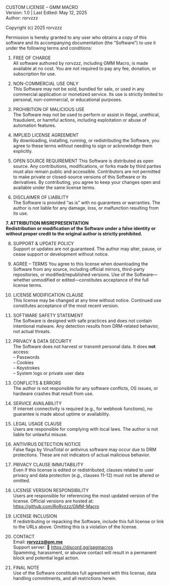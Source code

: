 CUSTOM LICENSE – GMM MACRO  
Version: 1.0 | Last Edited: May 12, 2025  
Author: rorvzzz

Copyright (c) 2025 rorvzzz

Permission is hereby granted to any user who obtains a copy of this software and its accompanying documentation (the “Software”) to use it under the following terms and conditions:

1. FREE OF CHARGE  
   All software authored by rorvzzz, including GMM Macro, is made available at no cost. You are not required to pay any fee, donation, or subscription for use.

2. NON-COMMERCIAL USE ONLY  
   This Software may not be sold, bundled for sale, or used in any commercial application or monetized service. Its use is strictly limited to personal, non-commercial, or educational purposes.

3. PROHIBITION OF MALICIOUS USE  
   The Software may not be used to perform or assist in illegal, unethical, fraudulent, or harmful actions, including exploitation or abuse of automation features.

4. IMPLIED LICENSE AGREEMENT  
   By downloading, installing, running, or redistributing the Software, you agree to these terms without needing to sign or acknowledge them explicitly.

5. OPEN SOURCE REQUIREMENT
This Software is distributed as open source. Any contributions, modifications, or forks made by third parties must also remain public and accessible. Contributors are not permitted to make private or closed-source versions of this Software or its derivatives. By contributing, you agree to keep your changes open and available under the same license terms.

6. DISCLAIMER OF LIABILITY  
   The Software is provided “as is” with no guarantees or warranties. The author is not liable for any damage, loss, or malfunction resulting from its use.

**7. ATTRIBUTION MISREPRESENTATION  
   Redistribution or modification of the Software under a false identity or without proper credit to the original author is strictly prohibited.**

8. SUPPORT & UPDATE POLICY  
   Support or updates are not guaranteed. The author may alter, pause, or cease support or development without notice.

9. AGREE – TERMS
     You agree to this license when downloading the Software from any source, including official mirrors, third-party repositories, or modified/republished versions. Use of the Software—whether unmodified or edited—constitutes acceptance of the full license terms.

10. LICENSE MODIFICATION CLAUSE  
    This license may be changed at any time without notice. Continued use constitutes acceptance of the most recent version.

11. SOFTWARE SAFETY STATEMENT  
    The Software is designed with safe practices and does not contain intentional malware. Any detection results from DRM-related behavior, not actual threats.

12. PRIVACY & DATA SECURITY  
    The Software does not harvest or transmit personal data. It does **not** access:  
    – Passwords  
    – Cookies  
    – Keystrokes  
    – System logs or private user data  

13. CONFLICTS & ERRORS  
    The author is not responsible for any software conflicts, OS issues, or hardware crashes that result from use.

14. SERVICE AVAILABILITY  
    If internet connectivity is required (e.g., for webhook functions), no guarantee is made about uptime or availability.

15. LEGAL USAGE CLAUSE  
    Users are responsible for complying with local laws. The author is not liable for unlawful misuse.

16. ANTIVIRUS DETECTION NOTICE  
    False flags by VirusTotal or antivirus software may occur due to DRM protections. These are not indicators of actual malicious behavior.

17. PRIVACY CLAUSE IMMUTABILITY  
    Even if this license is edited or redistributed, clauses related to user privacy and data protection (e.g., clauses 11–12) must not be altered or omitted.

18. LICENSE VERSION RESPONSIBILITY  
    Users are responsible for referencing the most updated version of the license. Official versions are hosted at:  
    https://github.com/RoRvzzz/GMM-Macro

19. LICENSE INCLUSION  
    If redistributing or repacking the Software, include this full license or link to the URLs above. Omitting this is a violation of the license.

20. CONTACT  
    Email: **rorvzzz@pm.me**  
    Support server: 🔗 https://discord.gg/gagmacros  
    Spamming, harassment, or abusive contact will result in a permanent block and potential legal action.

21. FINAL NOTE  
    Use of the Software constitutes full agreement with this license, data handling commitments, and all restrictions herein.

